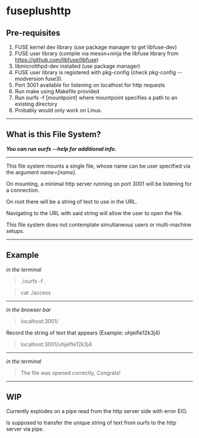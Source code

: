 # fuseplushttp #

## Pre-requisites ##

1. FUSE kernel dev library (use package manager to get libfuse-dev)
2. FUSE user library (compile via meson+ninja the libfuse library from https://github.com/libfuse/libfuse)
3. libmicrotthpd-dev installed (use package manager)
4. FUSE user library is registered with pkg-config (check pkg-config --modversion fuse3).
5. Port 3001 available for listening on localhost for http requests
6. Run make using Makefile provided
7. Run ourfs -f [mountpoint] where mountpoint specifies a path to an existing directory
8. Probably would only work on Linux.
--------------------------------------------------------------------------------------

## What is this File System? ##

**_You can run ourfs --help for additional info._**

------------------------------------------------------------------

This file system mounts a single file, whose name can be user specified via the argument _name=[name]_.

On mounting, a minimal http server running on port 3001 will be listening for a connection.

On root there will be a string of text to use in the URL.

Navigating to the URL with said string will allow the user to open the file.

This file system does not contemplate simultaneous users or multi-machine setups.

------------------------------------------------------------------------------

## Example ##

*in the terminal*

>./ourfs -f .

>cat ./access

--------------------------------------------------------------------

*in the browser bar*

>localhost:3001/

Record the string of text that appears (Example: uhjeifle12k3j4)

>localhost:3001/uhjeifle12k3j4

---------------------------------------------------------------------

*in the terminal*

>The file was opened correctly, Congrats!

----------------------------------------------------------------------

## WIP ##

Currently explodes on a pipe read from the http server side with error EIO.

Is supposed to transfer the unique string of text from ourfs to the http server via pipe.
